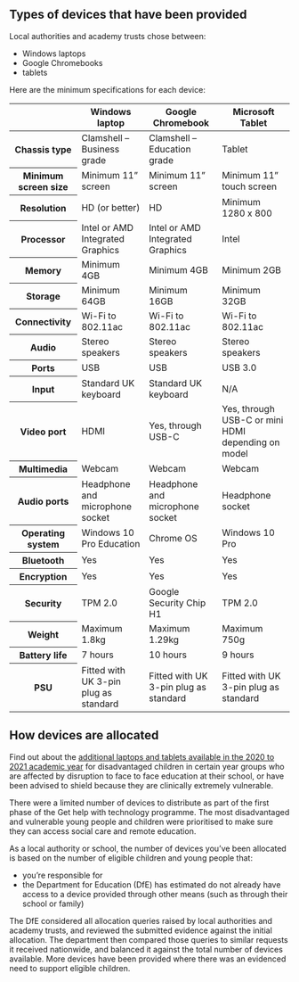 ## Types of devices that have been provided

Local authorities and academy trusts chose between:

* Windows laptops
* Google Chromebooks
* tablets

Here are the minimum specifications for each device:

<table class="govuk-table">
  <thead class="govuk-table__head">
    <tr class="govuk-table__row">
      <th scope="col" class="govuk-table__header"></th>
      <th scope="col" class="govuk-table__header">Windows laptop</th>
      <th scope="col" class="govuk-table__header">Google Chromebook</th>
      <th scope="col" class="govuk-table__header">Microsoft Tablet</th>
    </tr>
  </thead>
  <tbody class="govuk-table__body">
    <tr class="govuk-table__row">
      <th scope="row" class="govuk-table__header">Chassis type</th>
      <td class="govuk-table__cell">Clamshell &ndash; Business grade</td>
      <td class="govuk-table__cell">Clamshell &ndash; Education grade</td>
      <td class="govuk-table__cell">Tablet</td>
    </tr>
    <tr class="govuk-table__row">
      <th scope="row" class="govuk-table__header">Minimum screen size</th>
      <td class="govuk-table__cell">Minimum 11&rdquo; screen</td>
      <td class="govuk-table__cell">Minimum 11&rdquo; screen</td>
      <td class="govuk-table__cell">Minimum 11&rdquo; touch screen</td>
    </tr>
    <tr class="govuk-table__row">
      <th scope="row" class="govuk-table__header">Resolution</th>
      <td class="govuk-table__cell">HD (or better)</td>
      <td class="govuk-table__cell">HD</td>
      <td class="govuk-table__cell">Minimum 1280 x 800</td>
    </tr>
    <tr class="govuk-table__row">
      <th scope="row" class="govuk-table__header">Processor</th>
      <td class="govuk-table__cell">Intel or AMD Integrated Graphics</td>
      <td class="govuk-table__cell">Intel or AMD Integrated Graphics</td>
      <td class="govuk-table__cell">Intel</td>
    </tr>
    <tr class="govuk-table__row">
      <th scope="row" class="govuk-table__header">Memory</th>
      <td class="govuk-table__cell">Minimum 4GB</td>
      <td class="govuk-table__cell">Minimum 4GB</td>
      <td class="govuk-table__cell">Minimum 2GB</td>
    </tr>
    <tr class="govuk-table__row">
      <th scope="row" class="govuk-table__header">Storage</th>
      <td class="govuk-table__cell">Minimum 64GB</td>
      <td class="govuk-table__cell">Minimum 16GB</td>
      <td class="govuk-table__cell">Minimum 32GB</td>
    </tr>
    <tr class="govuk-table__row">
      <th scope="row" class="govuk-table__header">Connectivity</th>
      <td class="govuk-table__cell">Wi-Fi to 802.11ac</td>
      <td class="govuk-table__cell">Wi-Fi to 802.11ac</td>
      <td class="govuk-table__cell">Wi-Fi to 802.11ac</td>
    </tr>
    <tr class="govuk-table__row">
      <th scope="row" class="govuk-table__header">Audio</th>
      <td class="govuk-table__cell">Stereo speakers</td>
      <td class="govuk-table__cell">Stereo speakers</td>
      <td class="govuk-table__cell">Stereo speakers</td>
    </tr>
    <tr class="govuk-table__row">
      <th scope="row" class="govuk-table__header">Ports</th>
      <td class="govuk-table__cell">USB</td>
      <td class="govuk-table__cell">USB</td>
      <td class="govuk-table__cell">USB 3.0</td>
    </tr>
    <tr class="govuk-table__row">
      <th scope="row" class="govuk-table__header">Input</th>
      <td class="govuk-table__cell">Standard UK keyboard</td>
      <td class="govuk-table__cell">Standard UK keyboard</td>
      <td class="govuk-table__cell">N/A</td>
    </tr>
    <tr class="govuk-table__row">
      <th scope="row" class="govuk-table__header">Video port</th>
      <td class="govuk-table__cell">HDMI</td>
      <td class="govuk-table__cell">Yes, through USB-C</td>
      <td class="govuk-table__cell">Yes, through USB-C or mini HDMI depending on model</td>
    </tr>
    <tr class="govuk-table__row">
      <th scope="row" class="govuk-table__header">Multimedia</th>
      <td class="govuk-table__cell">Webcam</td>
      <td class="govuk-table__cell">Webcam</td>
      <td class="govuk-table__cell">Webcam</td>
    </tr>
    <tr class="govuk-table__row">
      <th scope="row" class="govuk-table__header">Audio ports</th>
      <td class="govuk-table__cell">Headphone and microphone socket</td>
      <td class="govuk-table__cell">Headphone and microphone socket</td>
      <td class="govuk-table__cell">Headphone socket</td>
    </tr>
    <tr class="govuk-table__row">
      <th scope="row" class="govuk-table__header">Operating system</th>
      <td class="govuk-table__cell">Windows 10 Pro Education</td>
      <td class="govuk-table__cell">Chrome OS</td>
      <td class="govuk-table__cell">Windows 10 Pro</td>
    </tr>
    <tr class="govuk-table__row">
      <th scope="row" class="govuk-table__header">Bluetooth</th>
      <td class="govuk-table__cell">Yes</td>
      <td class="govuk-table__cell">Yes</td>
      <td class="govuk-table__cell">Yes</td>
    </tr>
    <tr class="govuk-table__row">
      <th scope="row" class="govuk-table__header">Encryption</th>
      <td class="govuk-table__cell">Yes</td>
      <td class="govuk-table__cell">Yes</td>
      <td class="govuk-table__cell">Yes</td>
    </tr>
    <tr class="govuk-table__row">
      <th scope="row" class="govuk-table__header">Security</th>
      <td class="govuk-table__cell">TPM 2.0</td>
      <td class="govuk-table__cell">Google Security Chip H1</td>
      <td class="govuk-table__cell">TPM 2.0</td>
    </tr>
    <tr class="govuk-table__row">
      <th scope="row" class="govuk-table__header">Weight</th>
      <td class="govuk-table__cell">Maximum 1.8kg</td>
      <td class="govuk-table__cell">Maximum 1.29kg</td>
      <td class="govuk-table__cell">Maximum 750g</td>
    </tr>
    <tr class="govuk-table__row">
      <th scope="row" class="govuk-table__header">Battery life</th>
      <td class="govuk-table__cell">7 hours</td>
      <td class="govuk-table__cell">10 hours</td>
      <td class="govuk-table__cell">9 hours</td>
    </tr>
    <tr class="govuk-table__row">
      <th scope="row" class="govuk-table__header">PSU</th>
      <td class="govuk-table__cell">Fitted with UK 3-pin plug as standard</td>
      <td class="govuk-table__cell">Fitted with UK 3-pin plug as standard</td>
      <td class="govuk-table__cell">Fitted with UK 3-pin plug as standard</td>
    </tr>
  </tbody>
</table>

## How devices are allocated

Find out about the [additional laptops and tablets available in the 2020 to 2021 academic year](https://www.gov.uk/guidance/get-laptops-and-tablets-for-children-who-cannot-attend-school-due-to-coronavirus-covid-19) for disadvantaged children in certain year groups who are affected by disruption to face to face education at their school, or have been advised to shield because they are clinically extremely vulnerable.

There were a limited number of devices to distribute as part of the first phase of the Get help with technology programme. The most disadvantaged and vulnerable young people and children were prioritised to make sure they can access social care and remote education.

As a local authority or school, the number of devices you’ve been allocated is based on the number of eligible children and young people that:

* you’re responsible for
* the Department for Education (DfE) has estimated do not already have access to a device provided through other means (such as through their school or family)

The DfE considered all allocation queries raised by local authorities and academy trusts, and reviewed the submitted evidence against the initial allocation. The department then compared those queries to similar requests it received nationwide, and balanced it against the total number of devices available. More devices have been provided where there was an evidenced need to support eligible children.
